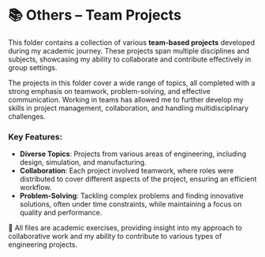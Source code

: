 # 📚 Others – Team Projects

This folder contains a collection of various **team-based projects** developed during my academic journey. These projects span multiple disciplines and subjects, showcasing my ability to collaborate and contribute effectively in group settings.

The projects in this folder cover a wide range of topics, all completed with a strong emphasis on teamwork, problem-solving, and effective communication. Working in teams has allowed me to further develop my skills in project management, collaboration, and handling multidisciplinary challenges.

### Key Features:
- **Diverse Topics**: Projects from various areas of engineering, including design, simulation, and manufacturing.
- **Collaboration**: Each project involved teamwork, where roles were distributed to cover different aspects of the project, ensuring an efficient workflow.
- **Problem-Solving**: Tackling complex problems and finding innovative solutions, often under time constraints, while maintaining a focus on quality and performance.

📂 All files are academic exercises, providing insight into my approach to collaborative work and my ability to contribute to various types of engineering projects.
